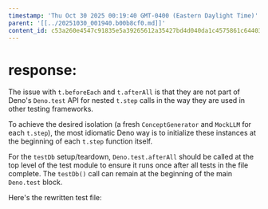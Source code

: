 ```yaml
---
timestamp: 'Thu Oct 30 2025 00:19:40 GMT-0400 (Eastern Daylight Time)'
parent: '[[../20251030_001940.b00b8cf0.md]]'
content_id: c53a260e4547c91835e5a39265612a35427bd4d040da1c4575861c6440366c87
---
```


# response:

The issue with `t.beforeEach` and `t.afterAll` is that they are not part of Deno's `Deno.test` API for nested `t.step` calls in the way they are used in other testing frameworks.

To achieve the desired isolation (a fresh `ConceptGenerator` and `MockLLM` for each `t.step`), the most idiomatic Deno way is to initialize these instances at the beginning of each `t.step` function itself.

For the `testDb` setup/teardown, `Deno.test.afterAll` should be called at the top level of the test module to ensure it runs once after all tests in the file complete. The `testDb()` call can remain at the beginning of the main `Deno.test` block.

Here's the rewritten test file:
